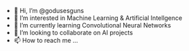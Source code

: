 - 👋 Hi, I’m @godusesguns
- 👀 I’m interested in Machine Learning & Artificial Intellgence
- 🌱 I’m currently learning Convolutional Neural Networks
- 💞️ I’m looking to collaborate on AI projects
- 📫 How to reach me ...

<!---
godusesguns/godusesguns is a ✨ special ✨ repository because its `README.md` (this file) appears on your GitHub profile.
You can click the Preview link to take a look at your changes.
--->
